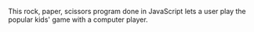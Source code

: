 This rock, paper, scissors program done in JavaScript lets a user play the popular kids' game with a computer player.